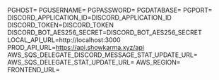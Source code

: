 PGHOST=
PGUSERNAME=
PGPASSWORD=
PGDATABASE=
PGPORT=
DISCORD_APPLICATION_ID=DISCORD_APPLICATION_ID
DISCORD_TOKEN=DISCORD_TOKEN
DISCORD_BOT_AES256_SECRET=DISCORD_BOT_AES256_SECRET
LOCAL_API_URL=http://localhost:3000
PROD_API_URL=https://api.showkarma.xyz/api
AWS_SQS_DELEGATE_DISCORD_MESSAGE_STAT_UPDATE_URL=
AWS_SQS_DELEGATE_STAT_UPDATE_URL=
AWS_REGION=
FRONTEND_URL=
